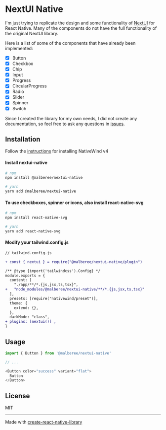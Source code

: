 # NextUI Native

I'm just trying to replicate the design and some functionality of [NextUI](https://github.com/heroui-inc/heroui) for React Native.
Many of the components do not have the full functionality of the original NextUI library.

Here is a list of some of the components that have already been implemented:

- [x] Button
- [x] Checkbox
- [x] Chip
- [x] Input
- [x] Progress
- [x] CircularProgress
- [x] Radio
- [x] Slider
- [x] Spinner
- [x] Switch

Since I created the library for my own needs, I did not create any documentation, so feel free to ask any questions in [issues](https://github.com/Malberee/nextui-native/issues).

## Installation

Follow the [instructions](https://www.nativewind.dev/docs/getting-started/installation) for installing NativeWind v4

#### Install nextui-native

```sh
# npm
npm install @malberee/nextui-native

# yarn
yarn add @malberee/nextui-native
```

#### To use checkboxes, spinner or icons, also install react-native-svg 

```sh
# npm
npm install react-native-svg

# yarn
yarn add react-native-svg
```

#### Modify your tailwind.config.js

```diff
// tailwind.config.js

+ const { nextui } = require("@malberee/nextui-native/plugin")

/** @type {import('tailwindcss').Config} */
module.exports = {
  content: [
    "./app/**/*.{js,jsx,ts,tsx}",
+   "node_modules/@malberee/nextui-native/**/*.{js,jsx,ts,tsx}"
  ],
  presets: [require("nativewind/preset")],
  theme: {
    extend: {},
  },
  darkMode: "class",
+ plugins: [nextui()] ,
}
```

## Usage

```js
import { Button } from '@malberee/nextui-native'

// ...

<Button color="success" variant="flat">
  Button
</Button>
```

## License

MIT

---

Made with [create-react-native-library](https://github.com/callstack/react-native-builder-bob)